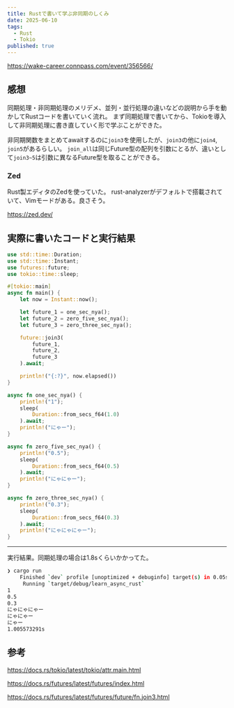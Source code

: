 ```yaml
---
title: Rustで書いて学ぶ非同期のしくみ
date: 2025-06-10
tags:
  - Rust
  - Tokio
published: true
---
```

https://wake-career.connpass.com/event/356566/

## 感想

同期処理・非同期処理のメリデメ、並列・並行処理の違いなどの説明から手を動かしてRustコードを書いていく流れ。
まず同期処理で書いてから、Tokioを導入して非同期処理に書き直していく形で学ぶことができた。

非同期関数をまとめてawaitするのに`join3`を使用したが、`join3`の他に`join4`, `join5`があるらしい。
`join_all`は同じFuture型の配列を引数にとるが、違いとして`join3~5`は引数に異なるFuture型を取ることができる。

### Zed

Rust製エディタのZedを使っていた。
rust-analyzerがデフォルトで搭載されていて、Vimモードがある。良さそう。

https://zed.dev/

## 実際に書いたコードと実行結果

```rust:src/main.rs
use std::time::Duration;
use std::time::Instant;
use futures::future;
use tokio::time::sleep;

#[tokio::main]
async fn main() {
    let now = Instant::now();

    let future_1 = one_sec_nya();
    let future_2 = zero_five_sec_nya();
    let future_3 = zero_three_sec_nya();

    future::join3(
        future_1,
        future_2,
        future_3
    ).await;

    println!("{:?}", now.elapsed())
}

async fn one_sec_nya() {
    println!("1");
    sleep(
        Duration::from_secs_f64(1.0)
    ).await;
    println!("にゃー");
}

async fn zero_five_sec_nya() {
    println!("0.5");
    sleep(
        Duration::from_secs_f64(0.5)
    ).await;
    println!("にゃにゃー");
}

async fn zero_three_sec_nya() {
    println!("0.3");
    sleep(
        Duration::from_secs_f64(0.3)
    ).await;
    println!("にゃにゃにゃー");
}
```

---

実行結果。同期処理の場合は1.8sくらいかかってた。

```sh
❯ cargo run
    Finished `dev` profile [unoptimized + debuginfo] target(s) in 0.05s
     Running `target/debug/learn_async_rust`
1
0.5
0.3
にゃにゃにゃー
にゃにゃー
にゃー
1.005573291s
```

## 参考
https://docs.rs/tokio/latest/tokio/attr.main.html

https://docs.rs/futures/latest/futures/index.html

https://docs.rs/futures/latest/futures/future/fn.join3.html